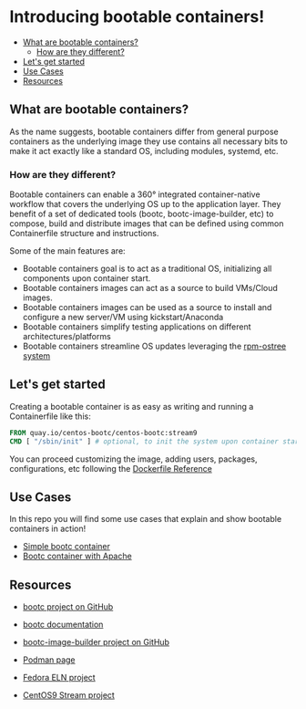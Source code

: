 # Introducing bootable containers!

- [What are bootable containers?](#what-are-bootable-containers-)
  * [How are they different?](#how-are-they-different-)
- [Let's get started](#let-s-get-started)
- [Use Cases](#use-cases)
- [Resources](#resources)

## What are bootable containers?

As the name suggests, bootable containers differ from general purpose containers as the underlying image they use contains all necessary bits to make it act exactly like a standard OS, including modules, systemd, etc.

### How are they different?

Bootable containers can enable a 360° integrated container-native workflow that covers the underlying OS up to the application layer.
They benefit of a set of dedicated tools (bootc, bootc-image-builder, etc) to compose, build and distribute images that can be defined using common Containerfile structure and instructions.

Some of the main features are:

- Bootable containers goal is to act as a traditional OS, initializing all components upon container start.
- Bootable containers images can act as a source to build VMs/Cloud images.
- Bootable containers images can be used as a source to install and configure a new server/VM using kickstart/Anaconda
- Bootable containers simplify testing applications on different architectures/platforms
- Bootable containers streamline OS updates leveraging the [rpm-ostree system](https://coreos.github.io/rpm-ostree/)

## Let's get started

Creating a bootable container is as easy as writing and running a Containerfile like this:

```dockerfile
FROM quay.io/centos-bootc/centos-bootc:stream9
CMD [ "/sbin/init" ] # optional, to init the system upon container start-up.
```

You can proceed customizing the image, adding users, packages, configurations, etc following the [Dockerfile Reference](https://docs.docker.com/reference/dockerfile/)


## Use Cases

In this repo you will find some use cases that explain and show bootable containers in action!

- [Simple bootc container](./use-cases/simple-bootc-container/)
- [Bootc container with Apache](./use-cases/httpd-bootc-container/)

## Resources

- [bootc project on GitHub](https://github.com/containers/bootc)
- [bootc documentation](https://containers.github.io/bootc/)
- [bootc-image-builder project on GitHub](https://github.com/osbuild/bootc-image-builder)

- [Podman page](https://podman.io/)
- [Fedora ELN project](https://docs.fedoraproject.org/en-US/eln/)
- [CentOS9 Stream project](https://centos.org/stream9/)